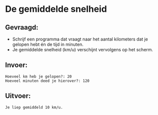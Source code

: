 # De gemiddelde snelheid

## Gevraagd:

* Schrijf een programma dat vraagt naar het aantal kilometers dat je gelopen hebt én de tijd in minuten. 
* Je gemiddelde snelheid (km/u) verschijnt vervolgens op het scherm.

## Invoer:
```
Hoeveel km heb je gelopen?: 20
Hoeveel minuten deed je hierover?: 120
```

## Uitvoer:

```
Je liep gemiddeld 10 km/u.
```
